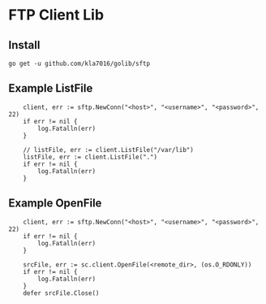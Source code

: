 # FTP Client Lib

## Install
```
go get -u github.com/kla7016/golib/sftp
```
## Example ListFile
```
    client, err := sftp.NewConn("<host>", "<username>", "<password>", 22)
	if err != nil {
		log.Fatalln(err)
	}

    // listFile, err := client.ListFile("/var/lib")
	listFile, err := client.ListFile(".")
	if err != nil {
		log.Fatalln(err)
	}
```


## Example OpenFile
```
    client, err := sftp.NewConn("<host>", "<username>", "<password>", 22)
	if err != nil {
		log.Fatalln(err)
	}

	srcFile, err := sc.client.OpenFile(<remote_dir>, (os.O_RDONLY))
	if err != nil {
		log.Fatalln(err)
	}
	defer srcFile.Close()
```